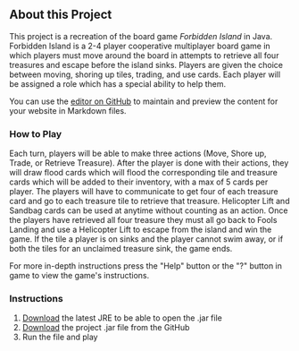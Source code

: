## About this Project

This project is a recreation of the board game _Forbidden Island_ in Java. Forbidden Island is a 2-4 player cooperative multiplayer board game in which players must move around the board in attempts to retrieve all four treasures and escape before the island sinks. Players are given the choice between moving, shoring up tiles, trading, and use cards. Each player will be assigned a role which has a special ability to help them.

You can use the [editor on GitHub](https://github.com/nitheesh-cpu/ForbiddenIslandProject/edit/gh-pages/index.md) to maintain and preview the content for your website in Markdown files.

### How to Play

Each turn, players will be able to make three actions (Move, Shore up, Trade, or Retrieve Treasure). After the player is done with their actions, they will draw flood cards which will flood the corresponding tile and treasure cards which will be added to their inventory, with a max of 5 cards per player. The players will have to communicate to get four of each treasure card and go to each treasure tile to retrieve that treasure. Helicopter Lift and Sandbag cards can be used at anytime without counting as an action. Once the players have retrieved all four treasure they must all go back to Fools Landing and use a Helicopter Lift to escape from the island and win the game. If the tile a player is on sinks and the player cannot swim away, or if both the tiles for an unclaimed treasure sink, the game ends.

For more in-depth instructions press the "Help" button or the "?" button in game to view the game's instructions.

### Instructions

1. [Download](https://www.oracle.com/java/technologies/downloads/) the latest JRE to be able to open the .jar file
2. [Download](https://github.com/nitheesh-cpu/Forbidden-Island/releases/download/Download/ForbiddenIslandFX.jar) the project .jar file from the GitHub
3. Run the file and play

